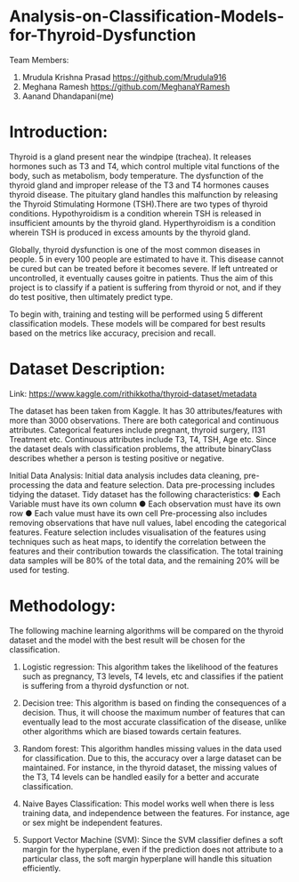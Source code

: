 # Analysis-on-Classification-Models-for-Thyroid-Dysfunction

Team Members:
  1. Mrudula Krishna Prasad https://github.com/Mrudula916
  2. Meghana Ramesh https://github.com/MeghanaYRamesh
  3. Aanand Dhandapani(me)

# Introduction:
  Thyroid is a gland present near the windpipe (trachea). It releases hormones such as T3 and
  T4, which control multiple vital functions of the body, such as metabolism, body temperature.
  The dysfunction of the thyroid gland and improper release of the T3 and T4 hormones causes
  thyroid disease. The pituitary gland handles this malfunction by releasing the Thyroid
  Stimulating Hormone (TSH).There are two types of thyroid conditions. Hypothyroidism is a
  condition wherein TSH is released in insufficient amounts by the thyroid gland.
  Hyperthyroidism is a condition wherein TSH is produced in excess amounts by the thyroid
  gland.

  Globally, thyroid dysfunction is one of the most common diseases in people. 5 in every 100
  people are estimated to have it. This disease cannot be cured but can be treated before it
  becomes severe. If left untreated or uncontrolled, it eventually causes goitre in patients. Thus
  the aim of this project is to classify if a patient is suffering from thyroid or not, and if they do
  test positive, then ultimately predict type.

  To begin with, training and testing will be performed using 5 different classification models.
  These models will be compared for best results based on the metrics like accuracy, precision
  and recall.
    
# Dataset Description:

Link: https://www.kaggle.com/rithikkotha/thyroid-dataset/metadata
    
  The dataset has been taken from Kaggle. It has 30 attributes/features with more than 3000
  observations. There are both categorical and continuous attributes. Categorical features
  include pregnant, thyroid surgery, I131 Treatment etc. Continuous attributes include T3, T4,
  TSH, Age etc. Since the dataset deals with classification problems, the attribute binaryClass
  describes whether a person is testing positive or negative.

  Initial Data Analysis:
    Initial data analysis includes data cleaning, pre-processing the data and feature selection.
    Data pre-processing includes tidying the dataset. Tidy dataset has the following
    characteristics:
        ● Each Variable must have its own column
        ● Each observation must have its own row
        ● Each value must have its own cell
  Pre-processing also includes removing observations that have null values, label encoding the
  categorical features.
  Feature selection includes visualisation of the features using techniques such as heat maps, to
  identify the correlation between the features and their contribution towards the classification.
  The total training data samples will be 80% of the total data, and the remaining 20% will be
  used for testing.
# Methodology:
  The following machine learning algorithms will be compared on the thyroid dataset and the
  model with the best result will be chosen for the classification.
  
  1. Logistic regression: This algorithm takes the likelihood of the features such as
  pregnancy, T3 levels, T4 levels, etc and classifies if the patient is suffering from a
  thyroid dysfunction or not.

  2. Decision tree: This algorithm is based on finding the consequences of a decision.
  Thus, it will choose the maximum number of features that can eventually lead to the
  most accurate classification of the disease, unlike other algorithms which are biased
  towards certain features.

  3. Random forest: This algorithm handles missing values in the data used for
  classification. Due to this, the accuracy over a large dataset can be maintained. For
  instance, in the thyroid dataset, the missing values of the T3, T4 levels can be handled
  easily for a better and accurate classification.

  4. Naive Bayes Classification: This model works well when there is less training data,
  and independence between the features. For instance, age or sex might be independent
  features.

  5. Support Vector Machine (SVM): Since the SVM classifier defines a soft margin for
  the hyperplane, even if the prediction does not attribute to a particular class, the soft
  margin hyperplane will handle this situation efficiently.


